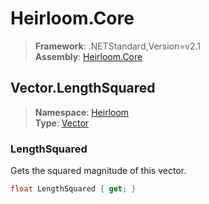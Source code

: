 # Heirloom.Core

> **Framework**: .NETStandard,Version=v2.1  
> **Assembly**: [Heirloom.Core][0]  

## Vector.LengthSquared

> **Namespace**: [Heirloom][0]  
> **Type**: [Vector][1]  

### LengthSquared

Gets the squared magnitude of this vector.

```cs
float LengthSquared { get; }
```

[0]: ../Heirloom.Core.md
[1]: Heirloom.Vector.md
